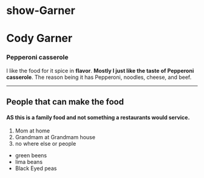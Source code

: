 # show-Garner
# Cody Garner

### Pepperoni casserole

I like the food for it spice in **flavor**. **Mostly I just like the taste of Pepperoni casserole**. The reason being it has Pepperoni, noodles, cheese, and beef.

---

## People that can make the food
#### AS this is a family food and not something a restaurants would service.
1. Mom at home
2. Grandmam at Grandmam house
3. no where else or people

* green beens
* lima beans
* Black Eyed peas
